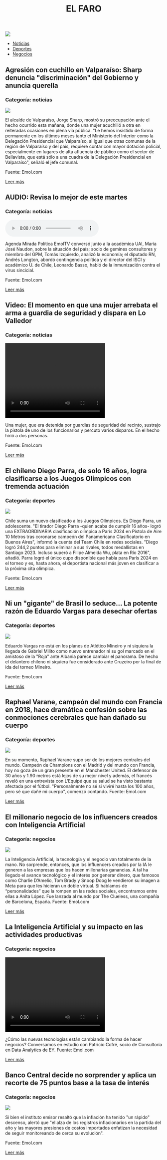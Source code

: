 <!DOCTYPE html>
<html lang="es">
<head>
    <meta charset="UTF-8">
    <meta name="viewport" content="width=device-width, initial-scale=1.0">
    <title>diario el farol</title>
</head>
<body>
    <header>
        <h1><strong>EL FARO</strong></h1>
    </header>

<link rel="stylesheet" href="styles.css">

<img src="https://mundodocurioso.com.br/wp-content/uploads/2020/05/0-farol-de-hercules-conheca-esta-fascinante-historia.jpg">

<nav>
    <ul>
        <li><a href="#noticias">Noticias</a></li>
        <li><a href="#deportes">Deportes</a></li>
        <li><a href="#negocios">Negocios</a></li>
    </ul>
</nav>


<section id="noticias">
<article>
    <h2>Agresión con cuchillo en Valparaíso: Sharp denuncia "discriminación" del Gobierno y anuncia querella</h2>
<h3>Categoría: noticias</h3>
<img src="https://static.emol.cl/emol50/Fotos/2024/04/02/file_20240402163140.jpeg">
    <p>El alcalde de Valparaíso, Jorge Sharp, mostró su preocupación ante el hecho ocurrido esta mañana, donde una mujer acuchilló a otra en reiteradas ocasiones en plena vía pública. "Le hemos insistido de forma permanente en los últimos meses tanto el Ministerio del Interior como la Delegación Presidencial que Valparaíso, al igual que otras comunas de la región de Valparaíso y del país, requiere contar con mayor dotación policial, especialmente en lugares de alta afluencia de público como el sector de Bellavista, que está sólo a una cuadra de la Delegación Presidencial en Valparaíso", señaló el jefe comunal.

Fuente: Emol.com</p>
    <a href="https://www.emol.com/noticias/Nacional/2024/04/02/1126646/sharp-agresion-cuchillo-discriminacion-querella.html" target="_blank">Leer más</a>
</article>



<article>
    <h2>AUDIO: Revisa lo mejor de este martes</h2>
<h3>Categoría: noticias</h3>
<audio controls>
  <source src="https://static.emol.cl/emol50/Audio/2024/04/02/file_20240402173957.mp3" type="audio/mp3">
  Tu navegador no soporta el elemento de audio.
</audio>
    <p>Agenda Mirada Política EmolTV conversó junto a la académica UAI, María José Naudon, sobre la situación del país; socio de gemines consultores y miembro del GPM, Tomás Izquierdo, analizó la economía; el diputado RN, Andrés Longton, abordó contingencia política y el director del ISCI y académico U. de Chile, Leonardo Basso, habló de la inmunización contra el virus sincicial.

Fuente: Emol.com </p>
    <a href="https://www.emol.com/noticias/Nacional/2024/04/02/1126662/lo-mejor-de-emoltv.html" target="_blank">Leer más</a>
</article>


<article>
    <h2>Video: El momento en que una mujer arrebata el arma a guardia de seguridad y dispara en Lo Valledor</h2>
<h3>Categoría: noticias</h3>
<video controls width="320" height="240">
  <source src="https://videosetv.ecn.cl/EMOLTV_V2_20240401074918498_480p.mp4" type="video/mp4">
  Tu navegador no soporta el elemento de video.
</video>
    <p>Una mujer, que era detenida por guardias de seguridad del recinto, sustrajo la pistola de uno de los funcionarios y percuto varios disparos. En el hecho hirió a dos personas.

Fuente: Emol.com </p>
    <a href="https://www.emol.com/noticias/Nacional/2024/04/01/1126474/video-robo-arma-lo-valledor.html" target="_blank">Leer más</a>
</article>


</section>
    
<section id="deportes">
    <article>
    <h2>El chileno Diego Parra, de solo 16 años, logra clasificarse a los Juegos Olímpicos con tremenda actuación</h2>
<h3>Categoría: deportes</h3>
<img src="https://static.emol.cl/emol50/Fotos/2024/04/02/file_20240402160124.jpg">
    <p>Chile suma un nuevo clasificado a los Juegos Olímpicos. Es Diego Parra, un adolescente. "El tirador Diego Parra -quien acaba de cumplir 16 años- logró una EXTRAORDINARIA clasificación olímpica a París 2024 en Pistola de Aire 10 Metros tras coronarse campeón del Panamericano Clasificatorio en Buenos Aires", informó la cuenta del Team Chile en redes sociales. "Diego logró 244,2 puntos para eliminar a sus rivales, todos medallistas en Santiago 2023. Incluso superó a Filipe Almeida Wu, plata en Río 2016", añadió. Parra logró el único cupo disponible que había para París 2024 en el torneo y es, hasta ahora, el deportista nacional más joven en clasificar a la próxima cita olímpica.

Fuente: Emol.com </p>
    <a href="https://www.emol.com/noticias/Deportes/2024/04/02/1126647/diego-parra-clasificado-juegos-olimpicos.html" target="_blank">Leer más</a>
</article>

<article>
    <h2>Ni un "gigante" de Brasil lo seduce... La potente razón de Eduardo Vargas para desechar ofertas</h2>
<h3>Categoría: deportes</h3>
<img src="https://static.emol.cl/emol50/Fotos/2024/04/02/file_20240402143029.jpg">
    <p>Eduardo Vargas no está en los planes de Atlético Mineiro y ni siquiera la llegada de Gabriel Milito como nuevo entrenador ni su gol marcado en el amistoso de la "Roja" ante Albania parece cambiar el panorama. De hecho el delantero chileno ni siquiera fue considerado ante Cruzeiro por la final de ida del torneo Mineiro.

Fuente: Emol.com </p>
    <a href="https://www.emol.com/noticias/Deportes/2024/04/02/1126596/eduardo-vargas-flamengo-ofertas-brasil.html" target="_blank">Leer más</a>
</article>

<article>
    <h2>Raphael Varane, campeón del mundo con Francia en 2018, hace dramática confesión sobre las conmociones cerebrales que han dañado su cuerpo</h2>
<h3>Categoría: deportes</h3>
<img src="https://static.emol.cl/emol50/Fotos/2024/04/02/file_20240402105536.jpg">    
<p>En su momento, Raphael Varane supo ser de los mejores centrales del mundo. Campeón de Champions con el Madrid y del mundo con Francia, hoy no goza de un gran presente en el Manchester United. El defensor de 30 años y 1.90 metros está lejos de su mejor nivel y además, el francés reveló en una entrevista con L'Equipé que su salud se ha visto bastante afectada por el fútbol. "Personalmente no sé si viviré hasta los 100 años, pero sé que dañé mi cuerpo", comenzó contando.
Fuente: Emol.com</p>
    <a href="https://www.emol.com/noticias/Deportes/2024/04/02/1126602/raphaelvarane-conmocioncerebral-francia-confesion.html" target="_blank">Leer más</a>
</article>

</section>

<section id="negocios">

<article>
    <h2>El millonario negocio de los influencers creados con Inteligencia Artificial</h2>
<h3>Categoría: negocios</h3>
<img src="https://gcdn.emol.cl/redes-sociales/files/2024/03/f960x540-608995_683070_5146.jpg">
    <p>La Inteligencia Artificial, la tecnología y el negocio van totalmente de la mano. No sorprende, entonces, que los influencers creados por la IA le generen a las empresas que los hacen millonarias ganancias. A tal ha llegado el avance tecnológico y el interés por generar dinero, que famosos como Charlie D’Amelio, Tom Brady y Snoop Doog le vendieron su imagen a Meta para que les hicieran un doble virtual. Si hablamos de “personalidades” que la rompen en las redes sociales, encontramos entre ellas a Anita López. Fue lanzada al mundo por The Clueless, una compañía de Barcelona, España. 
Fuente: Emol.com </p>
    <a href="https://www.guioteca.com/redes-sociales/el-millonario-negocio-de-los-influencers-creados-con-inteligencia-artificial/" target="_blank">Leer más</a>
</article>


<article>
    <h2>La Inteligencia Artificial y su impacto en las actividades productivas</h2>
<h3>Categoría: negocios</h3>
<video controls width="320" height="240">
  <source src="https://videosetv.ecn.cl/EMOLTV_V2_20240401114233984_480p.mp4" type="video/mp4">
  Tu navegador no soporta el elemento de video.
</video>
    <p>¿Cómo las nuevas tecnologías están cambiando la forma de hacer negocios? Conversamos en estudio con Patricio Cofré, socio de Consultoría en Data Analytics de EY.
Fuente: Emol.com </p>
    <a href="https://tv.emol.com/detail/20240328105301663/La-Inteligencia-Artificial-y-su-impacto-en-las-actividades-productivas" target="_blank">Leer más</a>
</article>


<article>
    <h2>Banco Central decide no sorprender y aplica un recorte de 75 puntos base a la tasa de interés</h2>
<h3>Categoría: negocios</h3>
<img src="https://static.emol.cl/emol50/Fotos/2024/04/02/file_20240402174959.jpg">
    <p>Si bien el instituto emisor resaltó que la inflación ha tenido "un rápido" descenso, alertó que "el alza de los registros inflacionarios en la partida del año y las mayores presiones de costos importados enfatizan la necesidad de seguir monitoreando de cerca su evolución".

Fuente: Emol.com </p>
    <a href="https://www.emol.com/noticias/Economia/2024/04/02/1126661/banco-central-tasa.html" target="_blank">Leer más</a>
</article>


</section>

</body>
</html>
